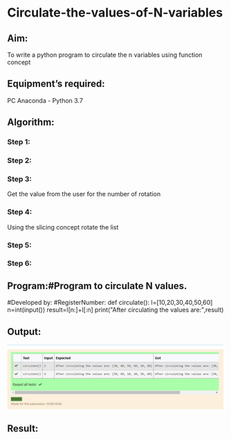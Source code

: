 # Circulate-the-values-of-N-variables
## Aim:
To write a python program to circulate the n variables using function concept
## Equipment’s required:
PC
Anaconda - Python 3.7
## Algorithm: 
### Step 1: 
### Step 2: 
### Step 3: 
Get the value from the user for the number of rotation
### Step 4: 
Using the slicing concept rotate the list

### Step 5: 
### Step 6: 
## Program:#Program to circulate N values.
#Developed by: 
#RegisterNumber:
def circulate():
   l=[10,20,30,40,50,60]
   n=int(input())
   result=l[n:]+l[:n]
   print("After circulating the values are:",result)

## Output:
![OUTPUT](./ssn.png.png)
## Result:

